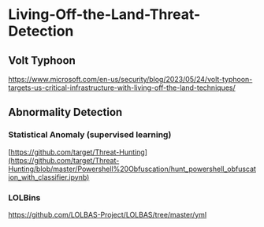 # Living-Off-the-Land-Threat-Detection

## Volt Typhoon
https://www.microsoft.com/en-us/security/blog/2023/05/24/volt-typhoon-targets-us-critical-infrastructure-with-living-off-the-land-techniques/



## Abnormality Detection 

### Statistical Anomaly (supervised learning)
[https://github.com/target/Threat-Hunting](https://github.com/target/Threat-Hunting/blob/master/Powershell%20Obfuscation/hunt_powershell_obfuscation_with_classifier.ipynb)

### LOLBins
https://github.com/LOLBAS-Project/LOLBAS/tree/master/yml


